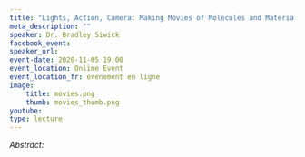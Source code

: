 ```yaml
---
title: "Lights, Action, Camera: Making Movies of Molecules and Materials"
meta_description: ""
speaker: Dr. Bradley Siwick
facebook_event:
speaker_url:
event-date: 2020-11-05 19:00
event_location: Online Event
event_location_fr: événement en ligne
image:
    title: movies.png
    thumb: movies_thumb.png
youtube:
type: lecture
---
```

*Abstract:*
